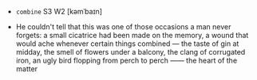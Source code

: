 - `combine` S3 W2 [kəmˈbaɪn]



-  He couldn't tell that this was one of those occasions a man never forgets: a small cicatrice had been made on the memory, a wound that would ache whenever certain things combined — the taste of gin at midday, the smell of flowers under a balcony, the clang of corrugated iron, an ugly bird flopping from perch to perch —— the heart of the matter